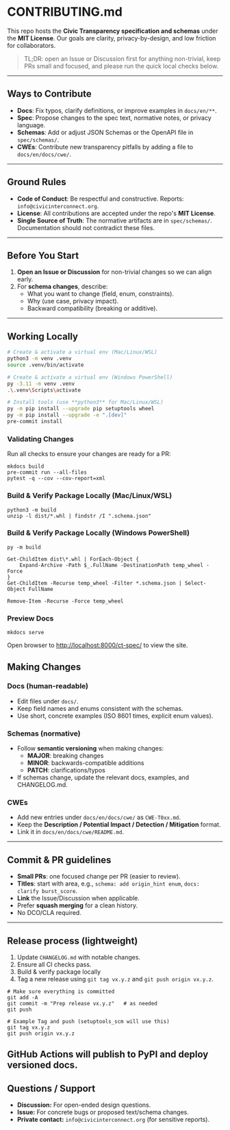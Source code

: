 # CONTRIBUTING.md

This repo hosts the **Civic Transparency specification and schemas** under the **MIT License**.
Our goals are clarity, privacy-by-design, and low friction for collaborators.

> TL;DR: open an Issue or Discussion first for anything non-trivial, keep PRs small and focused, and please run the quick local checks below.

---

## Ways to Contribute

- **Docs**: Fix typos, clarify definitions, or improve examples in `docs/en/**`.
- **Spec**: Propose changes to the spec text, normative notes, or privacy language.
- **Schemas**: Add or adjust JSON Schemas or the OpenAPI file in `spec/schemas/`.
- **CWEs**: Contribute new transparency pitfalls by adding a file to `docs/en/docs/cwe/`.

---

## Ground Rules

- **Code of Conduct**: Be respectful and constructive. Reports: `info@civicinterconnect.org`.
- **License**: All contributions are accepted under the repo's **MIT License**.
- **Single Source of Truth**: The normative artifacts are in `spec/schemas/`. Documentation should not contradict these files.

---

## Before You Start

1. **Open an Issue or Discussion** for non-trivial changes so we can align early.
2. For **schema changes**, describe:
   - What you want to change (field, enum, constraints).
   - Why (use case, privacy impact).
   - Backward compatibility (breaking or additive).

---

## Working Locally

```bash
# Create & activate a virtual env (Mac/Linux/WSL)
python3 -m venv .venv
source .venv/bin/activate

# Create & activate a virtual env (Windows PowerShell)
py -3.11 -m venv .venv
.\.venv\Scripts\activate

# Install tools (use **python3** for Mac/Linux/WSL)
py -m pip install --upgrade pip setuptools wheel
py -m pip install --upgrade -e ".[dev]"
pre-commit install
```

### Validating Changes

Run all checks to ensure your changes are ready for a PR:

```shell
mkdocs build
pre-commit run --all-files
pytest -q --cov --cov-report=xml
```

### Build & Verify Package Locally (Mac/Linux/WSL)

```shell
python3 -m build
unzip -l dist/*.whl | findstr /I ".schema.json"
```

### Build & Verify Package Locally (Windows PowerShell)

```shell
py -m build

Get-ChildItem dist\*.whl | ForEach-Object {
    Expand-Archive -Path $_.FullName -DestinationPath temp_wheel -Force
}
Get-ChildItem -Recurse temp_wheel -Filter *.schema.json | Select-Object FullName

Remove-Item -Recurse -Force temp_wheel
```

### Preview Docs

```shell
mkdocs serve
```

Open browser to <http://localhost:8000/ct-spec/> to view the site.

## Making Changes

### Docs (human-readable)

- Edit files under `docs/`.
- Keep field names and enums consistent with the schemas.
- Use short, concrete examples (ISO 8601 times, explicit enum values).

### Schemas (normative)

- Follow **semantic versioning** when making changes:
  - **MAJOR**: breaking changes
  - **MINOR**: backwards-compatible additions
  - **PATCH**: clarifications/typos
- If schemas change, update the relevant docs, examples, and CHANGELOG.md.

### CWEs

- Add new entries under `docs/en/docs/cwe/` as `CWE-T0xx.md`.
- Keep the **Description / Potential Impact / Detection / Mitigation** format.
- Link it in `docs/en/docs/cwe/README.md`.

---

## Commit & PR guidelines

- **Small PRs**: one focused change per PR (easier to review).
- **Titles**: start with area, e.g., `schema: add origin_hint enum`, `docs: clarify burst_score`.
- **Link** the Issue/Discussion when applicable.
- Prefer **squash merging** for a clean history.
- No DCO/CLA required.

---

## Release process (lightweight)

1. Update `CHANGELOG.md` with notable changes.
2. Ensure all CI checks pass.
3. Build & verify package locally
4. Tag a new release using `git tag vx.y.z` and `git push origin vx.y.z`.

```shell
# Make sure everything is committed
git add -A
git commit -m "Prep release vx.y.z"   # as needed
git push

# Example Tag and push (setuptools_scm will use this)
git tag vx.y.z
git push origin vx.y.z
```

## GitHub Actions will publish to PyPI and deploy versioned docs.

## Questions / Support

- **Discussion:** For open-ended design questions.
- **Issue:** For concrete bugs or proposed text/schema changes.
- **Private contact:** `info@civicinterconnect.org` (for sensitive reports).
